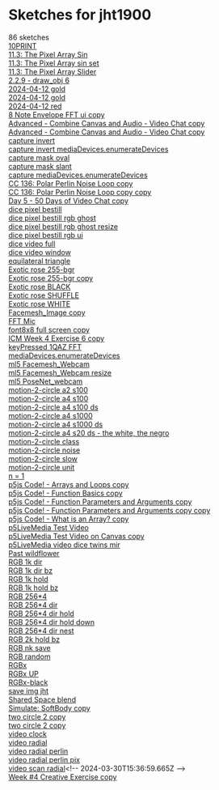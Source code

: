 # Sketches for jht1900
86 sketches  
[10PRINT](https://editor.p5js.org/jht1900/sketches/Bkum5s_0Z)<!-- 2017-11-06T01:15:54.806Z -->  
[11.3: The Pixel Array Sin](https://editor.p5js.org/jht1900/sketches/1Iy_OBSuc)<!-- 2022-10-28T15:55:49.102Z -->  
[11.3: The Pixel Array sin set](https://editor.p5js.org/jht1900/sketches/krF70udFG)<!-- 2022-10-30T07:53:14.276Z -->  
[11.3: The Pixel Array Slider](https://editor.p5js.org/jht1900/sketches/fhYjoOkXe)<!-- 2022-10-28T16:14:52.636Z -->  
[2.2.9 - draw\_obj 6](https://editor.p5js.org/jht1900/sketches/-f0RN-6Mt)<!-- 2021-04-13T02:47:11.765Z -->  
[2024-04-12 gold](https://editor.p5js.org/jht1900/sketches/ifbDrg259)<!-- 2024-04-13T02:55:48.542Z -->  
[2024-04-12 gold](https://editor.p5js.org/jht1900/sketches/XGOn8xg5L)<!-- 2024-04-12T19:53:18.480Z -->  
[2024-04-12 red](https://editor.p5js.org/jht1900/sketches/zHrtMnSQJ)<!-- 2024-04-12T19:46:17.643Z -->  
[8 Note Envelope FFT ui copy](https://editor.p5js.org/jht1900/sketches/LIRLhLfZr)<!-- 2021-04-28T02:49:45.047Z -->  
[Advanced - Combine Canvas and Audio - Video Chat copy](https://editor.p5js.org/jht1900/sketches/5oIvCqxkp)<!-- 2021-06-09T18:26:43.307Z -->  
[Advanced - Combine Canvas and Audio - Video Chat copy](https://editor.p5js.org/jht1900/sketches/pqfXNRIe1)<!-- 2021-04-20T04:05:55.034Z -->  
[capture invert](https://editor.p5js.org/jht1900/sketches/e7dFUQ5-d)<!-- 2021-04-14T14:45:29.869Z -->  
[capture invert mediaDevices.enumerateDevices](https://editor.p5js.org/jht1900/sketches/V_2B-60A9)<!-- 2021-04-16T04:20:49.142Z -->  
[capture mask oval](https://editor.p5js.org/jht1900/sketches/Gx8gNq4kt)<!-- 2021-04-16T15:43:59.600Z -->  
[capture mask slant](https://editor.p5js.org/jht1900/sketches/kgjA4AMHu)<!-- 2021-04-19T19:39:34.622Z -->  
[capture mediaDevices.enumerateDevices](https://editor.p5js.org/jht1900/sketches/VZ3dNvyZL)<!-- 2021-04-16T14:43:23.728Z -->  
[CC 136: Polar Perlin Noise Loop copy](https://editor.p5js.org/jht1900/sketches/e-NKOvu5V)<!-- 2022-11-03T17:19:08.549Z -->  
[CC 136: Polar Perlin Noise Loop copy copy](https://editor.p5js.org/jht1900/sketches/tsSoqPKB3)<!-- 2022-11-03T17:19:13.008Z -->  
[Day 5 - 50 Days of Video Chat copy](https://editor.p5js.org/jht1900/sketches/zUrU6ff8t)<!-- 2021-06-14T22:35:46.352Z -->  
[dice pixel bestill](https://editor.p5js.org/jht1900/sketches/qSvzC11Cn)<!-- 2021-04-16T17:14:21.563Z -->  
[dice pixel bestill rgb ghost](https://editor.p5js.org/jht1900/sketches/s0ApexPmb)<!-- 2021-04-16T17:43:07.232Z -->  
[dice pixel bestill rgb ghost resize](https://editor.p5js.org/jht1900/sketches/xbXz51BEg)<!-- 2021-04-16T17:44:40.035Z -->  
[dice pixel bestill rgb ui](https://editor.p5js.org/jht1900/sketches/YcPVzC9Vv)<!-- 2021-04-16T17:41:02.776Z -->  
[dice video full](https://editor.p5js.org/jht1900/sketches/0jHP_NVoN)<!-- 2021-04-16T17:18:29.894Z -->  
[dice video window](https://editor.p5js.org/jht1900/sketches/3mBMoG_Hy)<!-- 2021-04-16T17:02:33.363Z -->  
[equilateral triangle](https://editor.p5js.org/jht1900/sketches/OTc9cec9u)<!-- 2021-05-04T03:31:54.027Z -->  
[Exotic rose 255-bgr](https://editor.p5js.org/jht1900/sketches/S1HB9lORW)<!-- 2022-10-28T12:39:07.351Z -->  
[Exotic rose 255-bgr copy](https://editor.p5js.org/jht1900/sketches/xLVmECyGv)<!-- 2022-10-28T16:50:28.669Z -->  
[Exotic rose BLACK](https://editor.p5js.org/jht1900/sketches/r1FHIxu0b)<!-- 2017-11-02T01:48:30.599Z -->  
[Exotic rose SHUFFLE](https://editor.p5js.org/jht1900/sketches/By2OFed0W)<!-- 2017-11-02T01:48:44.187Z -->  
[Exotic rose WHITE](https://editor.p5js.org/jht1900/sketches/rJrRPluAb)<!-- 2017-11-02T01:45:47.629Z -->  
[Facemesh\_Image copy](https://editor.p5js.org/jht1900/sketches/ycK5M26h5)<!-- 2021-06-24T19:25:57.490Z -->  
[FFT Mic](https://editor.p5js.org/jht1900/sketches/GqgK2y03x)<!-- 2021-05-04T03:33:05.162Z -->  
[font8x8 full screen copy](https://editor.p5js.org/jht1900/sketches/ZQ_EH6PMT)<!-- 2020-09-08T12:48:31.837Z -->  
[ICM Week 4 Exercise 6 copy](https://editor.p5js.org/jht1900/sketches/jnBJzV5BN)<!-- 2021-10-19T16:16:59.735Z -->  
[keyPressed 1QAZ FFT](https://editor.p5js.org/jht1900/sketches/cS6CS1DsM)<!-- 2021-04-28T00:29:31.405Z -->  
[mediaDevices.enumerateDevices](https://editor.p5js.org/jht1900/sketches/p0dU2Lfac)<!-- 2021-04-16T04:13:05.811Z -->  
[ml5 Facemesh\_Webcam](https://editor.p5js.org/jht1900/sketches/T3apd8NgA)<!-- 2021-04-27T23:30:04.887Z -->  
[ml5 Facemesh\_Webcam resize](https://editor.p5js.org/jht1900/sketches/ZxPcgHsS4)<!-- 2021-04-28T15:47:50.474Z -->  
[ml5 PoseNet\_webcam](https://editor.p5js.org/jht1900/sketches/x6tCPwp_u)<!-- 2021-04-27T23:17:20.186Z -->  
[motion-2-circle a2 s100](https://editor.p5js.org/jht1900/sketches/uc6dhFA5U)<!-- 2021-04-13T04:08:13.590Z -->  
[motion-2-circle a4 s100](https://editor.p5js.org/jht1900/sketches/VIEvPCEPz)<!-- 2021-04-13T04:09:32.675Z -->  
[motion-2-circle a4 s100 ds](https://editor.p5js.org/jht1900/sketches/uirJIkIly)<!-- 2021-04-14T00:37:57.201Z -->  
[motion-2-circle a4 s1000](https://editor.p5js.org/jht1900/sketches/a0678pm4F)<!-- 2021-04-13T04:09:57.675Z -->  
[motion-2-circle a4 s1000 ds](https://editor.p5js.org/jht1900/sketches/jCzNif7uI)<!-- 2021-04-14T00:37:21.166Z -->  
[motion-2-circle a4 s20 ds - the white, the negro](https://editor.p5js.org/jht1900/sketches/649jdLiu7)<!-- 2021-04-15T23:31:31.151Z -->  
[motion-2-circle class](https://editor.p5js.org/jht1900/sketches/-D9xJeXAT)<!-- 2022-10-28T20:36:44.037Z -->  
[motion-2-circle noise](https://editor.p5js.org/jht1900/sketches/szlJOZ7Ca)<!-- 2022-10-29T16:24:16.055Z -->  
[motion-2-circle slow](https://editor.p5js.org/jht1900/sketches/RPhcwQbt4)<!-- 2022-10-28T19:48:47.993Z -->  
[motion-2-circle unit](https://editor.p5js.org/jht1900/sketches/ozFaiuBqj)<!-- 2022-10-28T21:23:49.339Z -->  
[n = 1](https://editor.p5js.org/jht1900/sketches/5TDnP6C6S)<!-- 2022-10-29T01:15:07.353Z -->  
[p5js Code\! - Arrays and Loops copy](https://editor.p5js.org/jht1900/sketches/sQds8DXVg)<!-- 2021-10-06T21:41:11.191Z -->  
[p5js Code\! - Function Basics copy](https://editor.p5js.org/jht1900/sketches/JQdIo3nSW)<!-- 2021-10-06T21:10:50.591Z -->  
[p5js Code\! - Function Parameters and Arguments copy](https://editor.p5js.org/jht1900/sketches/wxt8t71kr)<!-- 2021-10-06T21:22:13.444Z -->  
[p5js Code\! - Function Parameters and Arguments copy copy](https://editor.p5js.org/jht1900/sketches/qUzADxmyd)<!-- 2021-10-06T21:22:59.592Z -->  
[p5js Code\! - What is an Array? copy](https://editor.p5js.org/jht1900/sketches/hhshLS36S)<!-- 2021-10-06T21:35:58.260Z -->  
[p5LiveMedia Test Video](https://editor.p5js.org/jht1900/sketches/3cwUtBfWv)<!-- 2021-06-11T11:36:30.778Z -->  
[p5LiveMedia Test Video on Canvas copy](https://editor.p5js.org/jht1900/sketches/NkJs0eiXz)<!-- 2021-06-15T18:47:28.304Z -->  
[p5LiveMedia video dice twins mir](https://editor.p5js.org/jht1900/sketches/9AlTdNafC)<!-- 2021-04-20T01:56:40.237Z -->  
[Past wildflower](https://editor.p5js.org/jht1900/sketches/B5tg8u0V5)<!-- 2024-04-13T00:52:50.649Z -->  
[RGB 1k dir](https://editor.p5js.org/jht1900/sketches/BkLs0kq0W)<!-- 2017-11-03T13:51:50.763Z -->  
[RGB 1k dir bz](https://editor.p5js.org/jht1900/sketches/B1MRLx9Rb)<!-- 2017-11-03T14:03:04.519Z -->  
[RGB 1k hold](https://editor.p5js.org/jht1900/sketches/HklQ8gqRZ)<!-- 2017-11-03T14:00:21.576Z -->  
[RGB 1k hold bz](https://editor.p5js.org/jht1900/sketches/H1WtIec0b)<!-- 2017-11-03T14:01:07.032Z -->  
[RGB 256\*4](https://editor.p5js.org/jht1900/sketches/SkpuHbuR-)<!-- 2022-10-29T19:13:33.918Z -->  
[RGB 256\*4 dir](https://editor.p5js.org/jht1900/sketches/S1fw8WOCZ)<!-- 2022-10-28T12:35:12.049Z -->  
[RGB 256\*4 dir hold](https://editor.p5js.org/jht1900/sketches/SJqq02uAb)<!-- 2017-11-02T15:50:29.517Z -->  
[RGB 256\*4 dir hold down](https://editor.p5js.org/jht1900/sketches/BJ3-Z6dR-)<!-- 2017-11-02T16:00:52.711Z -->  
[RGB 256\*4 dir nest](https://editor.p5js.org/jht1900/sketches/Hkdo83_Ab)<!-- 2017-11-02T15:49:36.253Z -->  
[RGB 2k hold bz](https://editor.p5js.org/jht1900/sketches/r1dpDeqC-)<!-- 2022-10-29T19:14:03.376Z -->  
[RGB nk save](https://editor.p5js.org/jht1900/sketches/ry8XugcAZ)<!-- 2020-08-11T19:28:24.826Z -->  
[RGB random](https://editor.p5js.org/jht1900/sketches/B1gLySJkf)<!-- 2017-11-07T14:18:20.815Z -->  
[RGBx](https://editor.p5js.org/jht1900/sketches/HJpH3eORb)<!-- 2020-08-30T11:01:25.354Z -->  
[RGBx UP](https://editor.p5js.org/jht1900/sketches/SyEW13_R-)<!-- 2017-11-02T14:45:38.937Z -->  
[RGBx-black](https://editor.p5js.org/jht1900/sketches/SJmGxWOCZ)<!-- 2017-11-02T13:49:05.967Z -->  
[save img jht](https://editor.p5js.org/jht1900/sketches/HJ-HFZ50W)<!-- 2017-11-03T15:26:13.125Z -->  
[Shared Space blend](https://editor.p5js.org/jht1900/sketches/-BfxhH6hn)<!-- 2021-06-09T20:19:33.633Z -->  
[Simulate: SoftBody copy](https://editor.p5js.org/jht1900/sketches/fSUYUL7mJ)<!-- 2024-04-11T22:07:51.113Z -->  
[two circle 2 copy](https://editor.p5js.org/jht1900/sketches/B4yC4p3LQ)<!-- 2021-04-19T02:42:08.058Z -->  
[two circle 2 copy](https://editor.p5js.org/jht1900/sketches/M3nuTk9m7)<!-- 2021-04-17T15:09:55.950Z -->  
[video clock](https://editor.p5js.org/jht1900/sketches/SQvdG-9bM)<!-- 2024-04-12T18:20:43.969Z -->  
[video radial](https://editor.p5js.org/jht1900/sketches/ydWiCsI2z)<!-- 2022-11-03T17:19:43.397Z -->  
[video radial perlin](https://editor.p5js.org/jht1900/sketches/TWxfoAfA6)<!-- 2022-11-04T02:26:51.187Z -->  
[video radial perlin pix](https://editor.p5js.org/jht1900/sketches/PLn3zH1Gd)<!-- 2022-11-12T21:17:16.475Z -->  
[video scan radial](https://editor.p5js.org/jht1900/sketches/-Ypn6ODK_)<!-- 2024-03-30T15:36:59.665Z -->  
[Week \#4 Creative Exercise copy](https://editor.p5js.org/jht1900/sketches/GigPHgLj6)<!-- 2021-10-06T21:34:26.942Z -->  